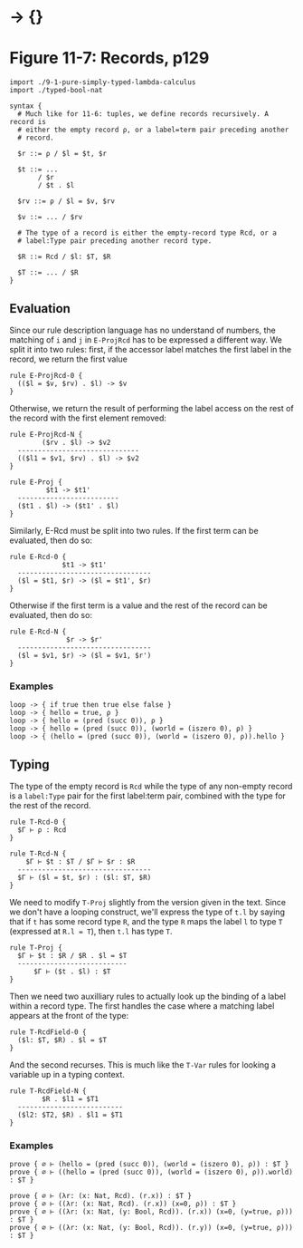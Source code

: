 # → {}
# Figure 11-7: Records, p129

    import ./9-1-pure-simply-typed-lambda-calculus
    import ./typed-bool-nat

    syntax {
      # Much like for 11-6: tuples, we define records recursively. A record is
      # either the empty record ρ, or a label=term pair preceding another
      # record.

      $r ::= ρ / $l = $t, $r

      $t ::= ...
           / $r
           / $t . $l

      $rv ::= ρ / $l = $v, $rv

      $v ::= ... / $rv

      # The type of a record is either the empty-record type Rcd, or a
      # label:Type pair preceding another record type.

      $R ::= Rcd / $l: $T, $R

      $T ::= ... / $R
    }


## Evaluation

Since our rule description language has no understand of numbers, the matching
of `i` and `j` in `E-ProjRcd` has to be expressed a different way. We split it
into two rules: first, if the accessor label matches the first label in the
record, we return the first value

    rule E-ProjRcd-0 {
      (($l = $v, $rv) . $l) -> $v
    }

Otherwise, we return the result of performing the label access on the rest of
the record with the first element removed:

    rule E-ProjRcd-N {
            ($rv . $l) -> $v2
      ------------------------------
      (($l1 = $v1, $rv) . $l) -> $v2
    }

    rule E-Proj {
             $t1 -> $t1'
      -------------------------
      ($t1 . $l) -> ($t1' . $l)
    }

Similarly, E-Rcd must be split into two rules. If the first term can be
evaluated, then do so:

    rule E-Rcd-0 {
                 $t1 -> $t1'
      ---------------------------------
      ($l = $t1, $r) -> ($l = $t1', $r)
    }

Otherwise if the first term is a value and the rest of the record can be
evaluated, then do so:

    rule E-Rcd-N {
                  $r -> $r'
      ---------------------------------
      ($l = $v1, $r) -> ($l = $v1, $r')
    }


### Examples

    loop -> { if true then true else false }
    loop -> { hello = true, ρ }
    loop -> { hello = (pred (succ 0)), ρ }
    loop -> { hello = (pred (succ 0)), (world = (iszero 0), ρ) }
    loop -> { (hello = (pred (succ 0)), (world = (iszero 0), ρ)).hello }


## Typing

The type of the empty record is `Rcd` while the type of any non-empty record is
a `label:Type` pair for the first label:term pair, combined with the type for
the rest of the record.

    rule T-Rcd-0 {
      $Γ ⊢ ρ : Rcd
    }

    rule T-Rcd-N {
        $Γ ⊢ $t : $T / $Γ ⊢ $r : $R
      ---------------------------------
      $Γ ⊢ ($l = $t, $r) : ($l: $T, $R)
    }

We need to modify `T-Proj` slightly from the version given in the text. Since we
don't have a looping construct, we'll express the type of `t.l` by saying that
if `t` has some record type `R`, and the type `R` maps the label `l` to type `T`
(expressed at `R.l = T`), then `t.l` has type `T`.

    rule T-Proj {
      $Γ ⊢ $t : $R / $R . $l = $T
      ---------------------------
          $Γ ⊢ ($t . $l) : $T
    }

Then we need two auxilliary rules to actually look up the binding of a label
within a record type. The first handles the case where a matching label appears
at the front of the type:

    rule T-RcdField-0 {
      ($l: $T, $R) . $l = $T
    }

And the second recurses. This is much like the `T-Var` rules for looking a
variable up in a typing context.

    rule T-RcdField-N {
            $R . $l1 = $T1
      --------------------------
      ($l2: $T2, $R) . $l1 = $T1
    }


### Examples

    prove { ∅ ⊢ (hello = (pred (succ 0)), (world = (iszero 0), ρ)) : $T }
    prove { ∅ ⊢ ((hello = (pred (succ 0)), (world = (iszero 0), ρ)).world) : $T }

    prove { ∅ ⊢ (λr: (x: Nat, Rcd). (r.x)) : $T }
    prove { ∅ ⊢ ((λr: (x: Nat, Rcd). (r.x)) (x=0, ρ)) : $T }
    prove { ∅ ⊢ ((λr: (x: Nat, (y: Bool, Rcd)). (r.x)) (x=0, (y=true, ρ))) : $T }
    prove { ∅ ⊢ ((λr: (x: Nat, (y: Bool, Rcd)). (r.y)) (x=0, (y=true, ρ))) : $T }
